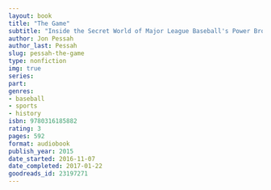 ```yaml
---
layout: book
title: "The Game"
subtitle: "Inside the Secret World of Major League Baseball's Power Brokers"
author: Jon Pessah
author_last: Pessah
slug: pessah-the-game
type: nonfiction
img: true
series: 
part: 
genres:
- baseball
- sports
- history
isbn: 9780316185882
rating: 3
pages: 592
format: audiobook
publish_year: 2015
date_started: 2016-11-07
date_completed: 2017-01-22
goodreads_id: 23197271
---
```

